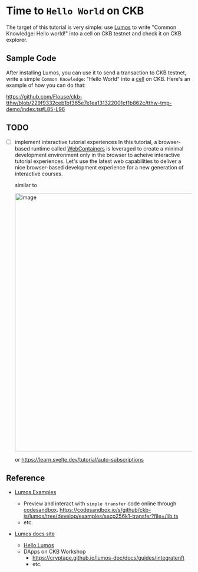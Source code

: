 # Time to `Hello World` on CKB

The target of this tutorial is very simple: use [Lumos](https://github.com/ckb-js/lumos) to write "Common Knowledge: Hello world!" into a cell on CKB testnet and check it on CKB explorer.

## Sample Code
After installing Lumos, you can use it to send a transaction to CKB testnet, write a simple `Common Knowledge`: "Hello World" into a [cell](https://docs.nervos.org/docs/reference/cell/) on CKB.
Here's an example of how you can do that:

https://github.com/Flouse/ckb-tthw/blob/229f9332ceb1bf365e7e1ea131322001cf1b862c/tthw-tmp-demo/index.ts#L85-L96


## TODO
- [ ] implement interactive tutorial experiences
  In this tutorial, a browser-based runtime called [WebContainers](https://webcontainers.io/) is leveraged to create a minimal development environment only in the browser to acheive interactive tutorial experiences. Let's use the latest web capabilities to deliver a nice browser-based development experience for a new generation of interactive courses.

    similar to
    
    <img width="699" alt="image" src="https://user-images.githubusercontent.com/1297478/235818547-88aaf6a2-f50b-49a6-824b-b4f897bc1734.png">
    
    or https://learn.svelte.dev/tutorial/auto-subscriptions

## Reference
- [Lumos Examples](https://github.com/ckb-js/lumos/blob/develop/examples)
  - Preview and interact with `simple transfer` code online through [codesandbox](https://codesandbox.io).
    https://codesandbox.io/s/github/ckb-js/lumos/tree/develop/examples/secp256k1-transfer?file=/lib.ts
  - etc.

- [Lumos docs site](https://cryptape.github.io/lumos-doc/)
  - [Hello Lumos](https://cryptape.github.io/lumos-doc/docs/preparation/hellolumos)
  - DApps on CKB Workshop
    - https://cryptape.github.io/lumos-doc/docs/guides/integratenft
    - etc.
